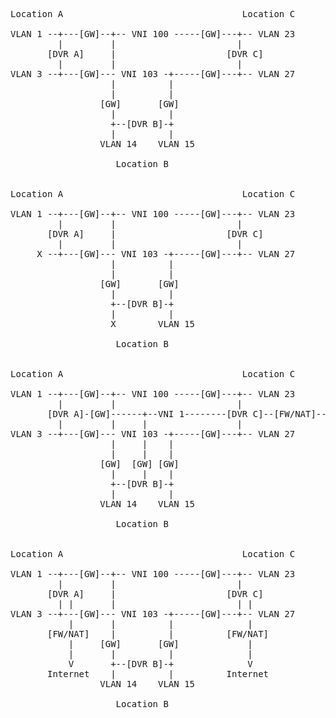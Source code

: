 <pre>
Location A                                  Location C

VLAN 1 --+---[GW]--+-- VNI 100 -----[GW]---+-- VLAN 23
         |         |                       |
       [DVR A]     |                     [DVR C]
         |         |                       |
VLAN 3 --+---[GW]--- VNI 103 -+-----[GW]---+-- VLAN 27
                   |          |
                   |          |
                 [GW]       [GW]
                   |          |
                   +--[DVR B]-+
                   |          |
                 VLAN 14    VLAN 15

                    Location B


Location A                                  Location C

VLAN 1 --+---[GW]--+-- VNI 100 -----[GW]---+-- VLAN 23
         |         |                       |
       [DVR A]     |                     [DVR C]
         |         |                       |
     X --+---[GW]--- VNI 103 -+-----[GW]---+-- VLAN 27
                   |          |
                   |          |
                 [GW]       [GW]
                   |          |
                   +--[DVR B]-+
                   |          |
                   X        VLAN 15

                    Location B


Location A                                  Location C

VLAN 1 --+---[GW]--+-- VNI 100 -----[GW]---+-- VLAN 23
         |         |                       |                 (        )
       [DVR A]-[GW]------+--VNI 1--------[DVR C]--[FW/NAT]--( Internet )
         |         |     |                 |                 (        )
VLAN 3 --+---[GW]--- VNI 103 -+-----[GW]---+-- VLAN 27
                   |     |    |
                   |     |    |
                 [GW]  [GW] [GW]
                   |     |    |
                   +--[DVR B]-+
                   |          |
                 VLAN 14    VLAN 15

                    Location B


Location A                                  Location C

VLAN 1 --+---[GW]--+-- VNI 100 -----[GW]---+-- VLAN 23
         |         |                       |
       [DVR A]     |                     [DVR C]
         | |       |                       | |
VLAN 3 --+---[GW]--- VNI 103 -+-----[GW]---+-- VLAN 27
           |       |          |              |
       [FW/NAT]    |          |          [FW/NAT]
           |     [GW]       [GW]             |
           |       |          |              |
           V       +--[DVR B]-+              V
       Internet    |          |          Internet
                 VLAN 14    VLAN 15

                    Location B

</pre>
